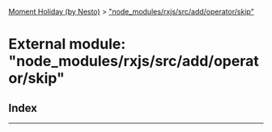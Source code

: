 [Moment Holiday (by Nesto)](../README.md) > ["node_modules/rxjs/src/add/operator/skip"](../modules/_node_modules_rxjs_src_add_operator_skip_.md)

# External module: "node_modules/rxjs/src/add/operator/skip"

## Index

---

